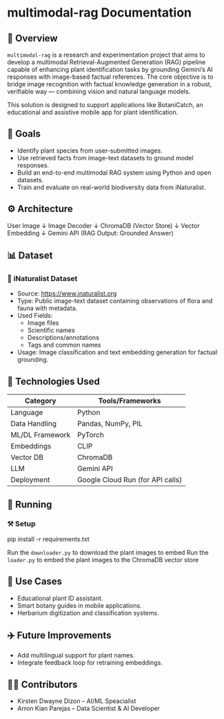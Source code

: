 
# multimodal-rag Documentation

## 📌 Overview

`multimodal-rag` is a research and experimentation project that aims to develop a multimodal Retrieval-Augmented Generation (RAG) pipeline capable of enhancing plant identification tasks by grounding Gemini’s AI responses with image-based factual references. The core objective is to bridge image recognition with factual knowledge generation in a robust, verifiable way — combining vision and natural language models.

This solution is designed to support applications like BotaniCatch, an educational and assistive mobile app for plant identification.

## 🥅 Goals

- Identify plant species from user-submitted images.
- Use retrieved facts from image-text datasets to ground model responses.
- Build an end-to-end multimodal RAG system using Python and open datasets.
- Train and evaluate on real-world biodiversity data from iNaturalist.

## ⚙️ Architecture

   User Image
       ↓
  Image Decoder
       ↓
ChromaDB (Vector Store)
       ↓
 Vector Embedding
       ↓
Gemini API (RAG Output: Grounded Answer)

## 📊 Dataset

### 🌱 iNaturalist Dataset

- Source: https://www.inaturalist.org
- Type: Public image-text dataset containing observations of flora and fauna with metadata.
- Used Fields:
  - Image files
  - Scientific names
  - Descriptions/annotations
  - Tags and common names
- Usage: Image classification and text embedding generation for factual grounding.

## 📱 Technologies Used

| Category        | Tools/Frameworks                          |
|-----------------|-------------------------------------------|
| Language        | Python                                    |
| Data Handling   | Pandas, NumPy, PIL                        |
| ML/DL Framework | PyTorch                                   |
| Embeddings      | CLIP                                      |
| Vector DB       | ChromaDB                                  |
| LLM             | Gemini API                                |
| Deployment      | Google Cloud Run (for API calls)          |

## 🏃 Running

### ⚒️ Setup

pip install -r requirements.txt

Run the `downloader.py` to download the plant images to embed
Run the `loader.py` to embed the plant images to the ChromaDB vector store

## 👯 Use Cases

- Educational plant ID assistant.
- Smart botany guides in mobile applications.
- Herbarium digitization and classification systems.

## ✈️ Future Improvements

- Add multilingual support for plant names.
- Integrate feedback loop for retraining embeddings.

## 👷👷 Contributors

- Kirsten Dwayne Dizon – AI/ML Speacialist 
- Arron Kian Parejas – Data Scientist & AI Developer  
